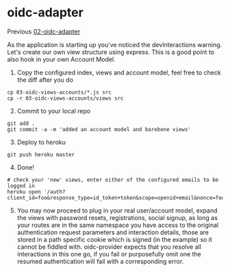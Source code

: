 # oidc-adapter

Previous [02-oidc-adapter](../02-oidc-adapter/README.md)

As the application is starting up you've noticed the devInteractions warning. Let's create our own
view structure using express. This is a good point to also hook in your own Account Model.

1) Copy the configured index, views and account model, feel free to check the diff after you do  
```
cp 03-oidc-views-accounts/*.js src
cp -r 03-oidc-views-accounts/views src
```

2) Commit to your local repo  
```
git add .
git commit -a -m 'added an account model and barebone views'
```

3) Deploy to heroku  
```
git push heroku master
```

4) Done!  
```
# check your 'new' views, enter either of the configured emails to be logged in
heroku open '/auth?client_id=foo&response_type=id_token+token&scope=openid+email&nonce=foobar&prompt=login'
```

5) You may now proceed to plug in your real user/account model, expand the views with password resets,
  registrations, social signup, as long as your routes are in the same namespace you have access
  to the original authentication request parameters and interaction details, those are stored in a
  path specific cookie which is signed (in the example) so it cannot be fiddled with. oidc-provider
  expects that you resolve all interactions in this one go, if you fail or purposefully omit one
  the resumed authentication will fail with a corresponding error.
